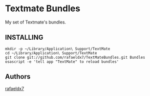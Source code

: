 # Textmate Bundles

My set of Textmate's bundles.

## INSTALLING

    mkdir -p ~/Library/Application\ Support/TextMate
    cd ~/Library/Application\ Support/TextMate
    git clone git://github.com/rafaeldx7/TextMateBundles.git Bundles
    osascript -e 'tell app "TextMate" to reload bundles'

## Authors

[rafaeldx7][mt]

[mt]:http://rafaeldx7.github.com